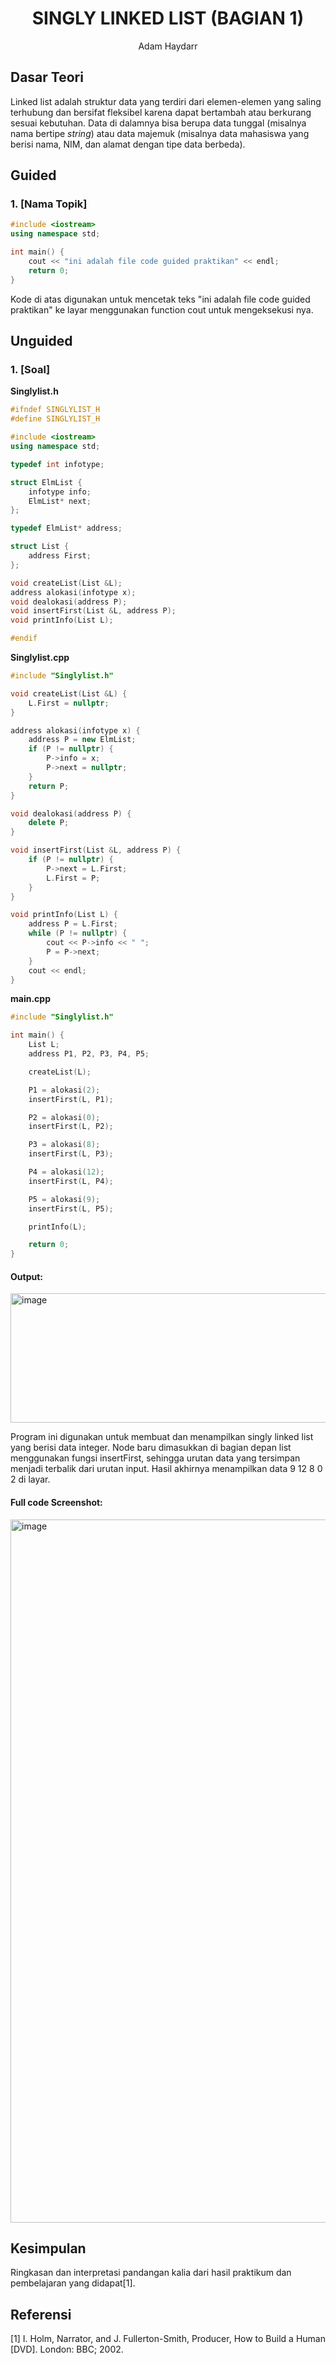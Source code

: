 # <h1 align="center">SINGLY LINKED LIST (BAGIAN 1)</h1>
<p align="center">Adam Haydarr</p>

## Dasar Teori
Linked list adalah struktur data yang terdiri dari elemen-elemen yang saling terhubung dan bersifat fleksibel karena dapat bertambah atau berkurang sesuai kebutuhan. Data di dalamnya bisa berupa data tunggal (misalnya nama bertipe *string*) atau data majemuk (misalnya data mahasiswa yang berisi nama, NIM, dan alamat dengan tipe data berbeda).


## Guided 

### 1. [Nama Topik]

```C++
#include <iostream>
using namespace std;

int main() {
    cout << "ini adalah file code guided praktikan" << endl;
    return 0;
}
```
Kode di atas digunakan untuk mencetak teks "ini adalah file code guided praktikan" ke layar menggunakan function cout untuk mengeksekusi nya.

## Unguided 

### 1. [Soal]
**Singlylist.h**
```C++
#ifndef SINGLYLIST_H
#define SINGLYLIST_H

#include <iostream>
using namespace std;

typedef int infotype;

struct ElmList {
    infotype info;
    ElmList* next;
};

typedef ElmList* address;

struct List {
    address First;
};

void createList(List &L);
address alokasi(infotype x);
void dealokasi(address P);
void insertFirst(List &L, address P);
void printInfo(List L);

#endif
```

**Singlylist.cpp**
```C++
#include "Singlylist.h"

void createList(List &L) {
    L.First = nullptr;
}

address alokasi(infotype x) {
    address P = new ElmList;
    if (P != nullptr) {
        P->info = x;
        P->next = nullptr;
    }
    return P;
}

void dealokasi(address P) {
    delete P;
}

void insertFirst(List &L, address P) {
    if (P != nullptr) {
        P->next = L.First;
        L.First = P;
    }
}

void printInfo(List L) {
    address P = L.First;
    while (P != nullptr) {
        cout << P->info << " ";
        P = P->next;
    }
    cout << endl;
}
```

**main.cpp**
```C++
#include "Singlylist.h"

int main() {
    List L;
    address P1, P2, P3, P4, P5;

    createList(L);

    P1 = alokasi(2);
    insertFirst(L, P1);

    P2 = alokasi(0);
    insertFirst(L, P2);

    P3 = alokasi(8);
    insertFirst(L, P3);

    P4 = alokasi(12);
    insertFirst(L, P4);

    P5 = alokasi(9);
    insertFirst(L, P5);

    printInfo(L);

    return 0;
}
```
#### Output:
<img width="1230" height="207" alt="image" src="https://github.com/user-attachments/assets/f748c89e-95e8-4c39-a665-ccdbcad2811a" />


Program ini digunakan untuk membuat dan menampilkan singly linked list yang berisi data integer. Node baru dimasukkan di bagian depan list menggunakan fungsi insertFirst, sehingga urutan data yang tersimpan menjadi terbalik dari urutan input. Hasil akhirnya menampilkan data 9 12 8 0 2 di layar.

#### Full code Screenshot:
<img width="1913" height="1125" alt="image" src="https://github.com/user-attachments/assets/d2988d56-e324-481d-ac67-46701e39e626" />



## Kesimpulan
Ringkasan dan interpretasi pandangan kalia dari hasil praktikum dan pembelajaran yang didapat[1].

## Referensi
[1] I. Holm, Narrator, and J. Fullerton-Smith, Producer, How to Build a Human [DVD]. London: BBC; 2002.

